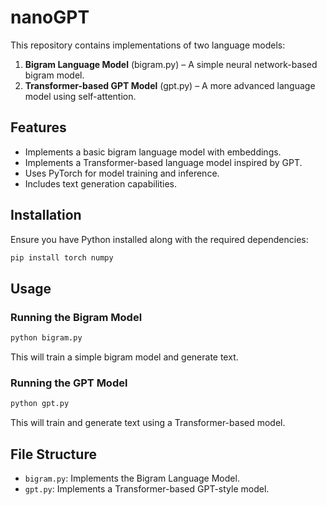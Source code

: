 # nanoGPT

This repository contains implementations of two language models:

1. **Bigram Language Model** (bigram.py) – A simple neural network-based bigram model.
2. **Transformer-based GPT Model** (gpt.py) – A more advanced language model using self-attention.

## Features
- Implements a basic bigram language model with embeddings.
- Implements a Transformer-based language model inspired by GPT.
- Uses PyTorch for model training and inference.
- Includes text generation capabilities.

## Installation
Ensure you have Python installed along with the required dependencies:

```sh
pip install torch numpy
```

## Usage
### Running the Bigram Model
```sh
python bigram.py
```
This will train a simple bigram model and generate text.

### Running the GPT Model
```sh
python gpt.py
```
This will train and generate text using a Transformer-based model.

## File Structure
- `bigram.py`: Implements the Bigram Language Model.
- `gpt.py`: Implements a Transformer-based GPT-style model.